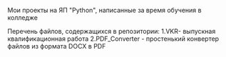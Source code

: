 Мои проекты на ЯП "Python", написанные за время обучения в колледже

Перечень файлов, содержащихся в репозитории:
1.VKR- выпускная квалификационная работа
2.PDF_Converter - простенький конвертер файлов из формата DOCX в PDF
